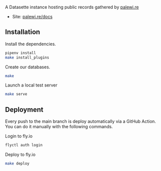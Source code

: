 A Datasette instance hosting public records gathered by [palewi.re](https://palewi.re)

* Site: [palewi.re/docs](https://palewi.re/docs/)

## Installation

Install the dependencies.

```bash
pipenv install
make install_plugins
```

Create our databases.

```bash
make
```

Launch a local test server

```bash
make serve
```

## Deployment

Every push to the main branch is deploy automatically via a GitHub Action. You can do it manually with the following commands.

Login to fly.io

```bash
flyctl auth login
```

Deploy to fly.io

```bash
make deploy
```
